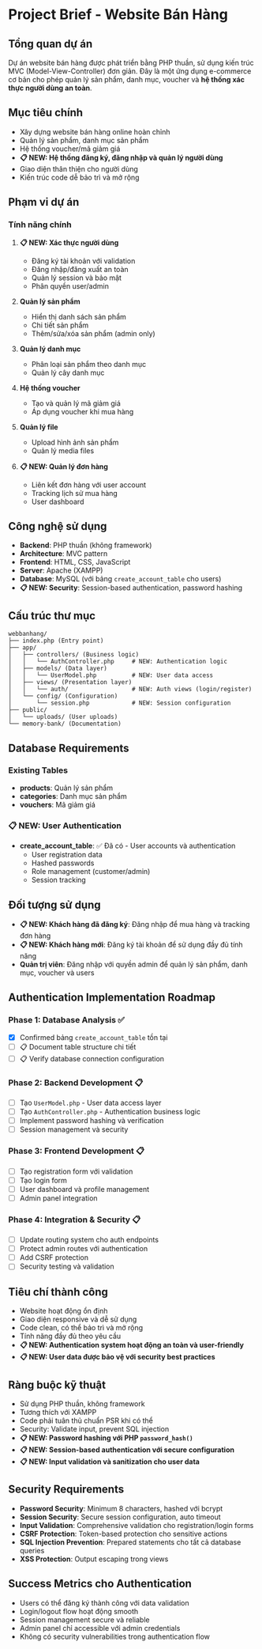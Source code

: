 # Project Brief - Website Bán Hàng

## Tổng quan dự án
Dự án website bán hàng được phát triển bằng PHP thuần, sử dụng kiến trúc MVC (Model-View-Controller) đơn giản. Đây là một ứng dụng e-commerce cơ bản cho phép quản lý sản phẩm, danh mục, voucher và 
**hệ thống xác thực người dùng an toàn**.

## Mục tiêu chính
- Xây dựng website bán hàng online hoàn chỉnh
- Quản lý sản phẩm, danh mục sản phẩm
- Hệ thống voucher/mã giảm giá
- **📋 NEW: Hệ thống đăng ký, đăng nhập và quản lý người dùng**
- Giao diện thân thiện cho người dùng
- Kiến trúc code dễ bảo trì và mở rộng

## Phạm vi dự án
### Tính năng chính
1. **📋 NEW: Xác thực người dùng**
   - Đăng ký tài khoản với validation
   - Đăng nhập/đăng xuất an toàn
   - Quản lý session và bảo mật
   - Phân quyền user/admin

2. **Quản lý sản phẩm**
   - Hiển thị danh sách sản phẩm
   - Chi tiết sản phẩm
   - Thêm/sửa/xóa sản phẩm (admin only)

3. **Quản lý danh mục**
   - Phân loại sản phẩm theo danh mục
   - Quản lý cây danh mục

4. **Hệ thống voucher**
   - Tạo và quản lý mã giảm giá
   - Áp dụng voucher khi mua hàng

5. **Quản lý file**
   - Upload hình ảnh sản phẩm
   - Quản lý media files

6. **📋 NEW: Quản lý đơn hàng**
   - Liên kết đơn hàng với user account
   - Tracking lịch sử mua hàng
   - User dashboard

## Công nghệ sử dụng
- **Backend**: PHP thuần (không framework)
- **Architecture**: MVC pattern
- **Frontend**: HTML, CSS, JavaScript
- **Server**: Apache (XAMPP)
- **Database**: MySQL (với bảng `create_account_table` cho users)
- **📋 NEW: Security**: Session-based authentication, password hashing

## Cấu trúc thư mục
```
webbanhang/
├── index.php (Entry point)
├── app/
│   ├── controllers/ (Business logic)
│   │   └── AuthController.php     # NEW: Authentication logic
│   ├── models/ (Data layer)
│   │   └── UserModel.php          # NEW: User data access
│   ├── views/ (Presentation layer)
│   │   └── auth/                  # NEW: Auth views (login/register)
│   └── config/ (Configuration)
│       └── session.php            # NEW: Session configuration
├── public/
│   └── uploads/ (User uploads)
└── memory-bank/ (Documentation)
```

## Database Requirements

### Existing Tables
- **products**: Quản lý sản phẩm
- **categories**: Danh mục sản phẩm  
- **vouchers**: Mã giảm giá

### 📋 NEW: User Authentication
- **create_account_table**: ✅ Đã có - User accounts và authentication
  - User registration data
  - Hashed passwords
  - Role management (customer/admin)
  - Session tracking

## Đối tượng sử dụng
- **📋 NEW: Khách hàng đã đăng ký**: Đăng nhập để mua hàng và tracking đơn hàng
- **📋 NEW: Khách hàng mới**: Đăng ký tài khoản để sử dụng đầy đủ tính năng
- **Quản trị viên**: Đăng nhập với quyền admin để quản lý sản phẩm, danh mục, voucher và users

## Authentication Implementation Roadmap

### Phase 1: Database Analysis ✅
- [x] Confirmed bảng `create_account_table` tồn tại
- [ ] 📋 Document table structure chi tiết
- [ ] 📋 Verify database connection configuration

### Phase 2: Backend Development 📋
- [ ] Tạo `UserModel.php` - User data access layer
- [ ] Tạo `AuthController.php` - Authentication business logic  
- [ ] Implement password hashing và verification
- [ ] Session management và security

### Phase 3: Frontend Development 📋
- [ ] Tạo registration form với validation
- [ ] Tạo login form
- [ ] User dashboard và profile management
- [ ] Admin panel integration

### Phase 4: Integration & Security 📋
- [ ] Update routing system cho auth endpoints
- [ ] Protect admin routes với authentication
- [ ] Add CSRF protection
- [ ] Security testing và validation

## Tiêu chí thành công
- Website hoạt động ổn định
- Giao diện responsive và dễ sử dụng
- Code clean, có thể bảo trì và mở rộng
- Tính năng đầy đủ theo yêu cầu
- **📋 NEW: Authentication system hoạt động an toàn và user-friendly**
- **📋 NEW: User data được bảo vệ với security best practices**

## Ràng buộc kỹ thuật
- Sử dụng PHP thuần, không framework
- Tương thích với XAMPP
- Code phải tuân thủ chuẩn PSR khi có thể
- Security: Validate input, prevent SQL injection
- **📋 NEW: Password hashing với PHP `password_hash()`**
- **📋 NEW: Session-based authentication với secure configuration**
- **📋 NEW: Input validation và sanitization cho user data**

## Security Requirements
- **Password Security**: Minimum 8 characters, hashed với bcrypt
- **Session Security**: Secure session configuration, auto timeout
- **Input Validation**: Comprehensive validation cho registration/login forms
- **CSRF Protection**: Token-based protection cho sensitive actions
- **SQL Injection Prevention**: Prepared statements cho tất cả database queries
- **XSS Protection**: Output escaping trong views

## Success Metrics cho Authentication
- Users có thể đăng ký thành công với data validation
- Login/logout flow hoạt động smooth
- Session management secure và reliable
- Admin panel chỉ accessible với admin credentials
- Không có security vulnerabilities trong authentication flow 